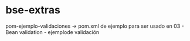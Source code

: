 # bse-extras

pom-ejemplo-validaciones -> pom.xml de ejemplo para ser usado en 03 - Bean validation - ejemplode validación
